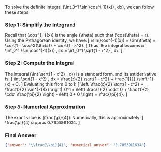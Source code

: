To solve the definite integral \(\int_0^1 \sin(\cos^{-1}(x)) \, dx\), we can follow these steps:

### Step 1: Simplify the Integrand
Recall that \(\cos^{-1}(x)\) is the angle \(\theta\) such that \(\cos(\theta) = x\). Using the Pythagorean identity, we have:
\[
\sin(\cos^{-1}(x)) = \sin(\theta) = \sqrt{1 - \cos^2(\theta)} = \sqrt{1 - x^2}.
\]
Thus, the integral becomes:
\[
\int_0^1 \sin(\cos^{-1}(x)) \, dx = \int_0^1 \sqrt{1 - x^2} \, dx.
\]

### Step 2: Compute the Integral
The integral \(\int \sqrt{1 - x^2} \, dx\) is a standard form, and its antiderivative is:
\[
\int \sqrt{1 - x^2} \, dx = \frac{x}{2} \sqrt{1 - x^2} + \frac{1}{2} \sin^{-1}(x) + C.
\]
Evaluating this from 0 to 1:
\[
\left. \frac{x}{2} \sqrt{1 - x^2} + \frac{1}{2} \sin^{-1}(x) \right|_0^1 = \left( \frac{1}{2} \cdot 0 + \frac{1}{2} \cdot \frac{\pi}{2} \right) - \left( 0 + 0 \right) = \frac{\pi}{4}.
\]

### Step 3: Numerical Approximation
The exact value is \(\frac{\pi}{4}\). Numerically, this is approximately:
\[
\frac{\pi}{4} \approx 0.7853981634.
\]

### Final Answer
```json
{"answer": "\\frac{\\pi}{4}", "numerical_answer": "0.7853981634"}
```